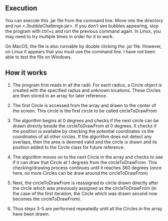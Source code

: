 ## Execution ##

You can execute this .jar file from the command line. Move into the directory and run <./bubbleChallenge.jar>. If you don't see bubbles appearing, stop the program with ctrl+c and run the previous command again. In Linux, you may need to try multiple times in order for it to work.

On MacOS, the file is also runnable by double clicking the .jar file. However, on Linux it appears that you must use the command line. I have not been able to test the file on Windows.


## How it works ##
1. The program first reads in all the radii. For each radius, a Circle object is created with the specified radius and unknown locations. These Circles are then stored in an array for later reference.

2. The first Circle is accessed from the array and drawn to the center of the screen. This circle is the first circle to be called circleToDrawFrom

3. The algorithm begins at 0 degrees and checks if the next circle can be drawn directly beside the circleToDrawFrom at 0 degrees. It checks if the position is available by checking the potential coordinates vs the coordinates of all other circles. If the algorithm does not detect any overlaps, then the area is deemed valid and the circle is drawn and its position added to the Circle class for future reference.

4. The algorithm moves on to the next Circle in the array and checks to see if it can draw that Circle at 1 degrees from the circleToDrawFrom. This checking/drawing process continues until it reaches 360 degrees (once here, no more Circles can be draw around the circleToDrawFrom)

5. Next, the circleToDrawFrom is reassigned to circle drawn directly after the circle which was previously assigned as the circleToDrawFrom (in the case of the first iteration, the Circle which was drawn second now becomes the circleToDrawFrom).

6. Thus steps 3-5 are performed repeatedly until all the Circles in the array have been drawn.
